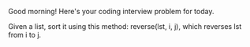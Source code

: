 Good morning! Here's your coding interview problem for today.

Given a list, sort it using this method: reverse(lst, i, j), which reverses lst 
from i to j.


